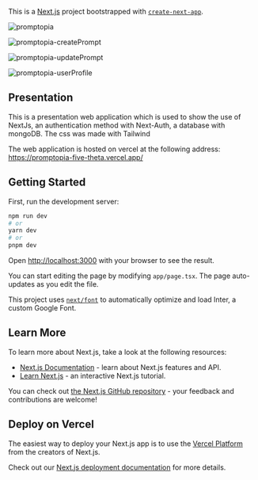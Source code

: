 This is a [Next.js](https://nextjs.org/) project bootstrapped with [`create-next-app`](https://github.com/vercel/next.js/tree/canary/packages/create-next-app).

![promptopia](https://github.com/arnaud-vanderschriek/promptAINextJS/assets/52375486/3fcd34ea-5160-467b-932b-22443ad641ef)

![promptopia-createPrompt](https://github.com/arnaud-vanderschriek/promptAINextJS/assets/52375486/a7d5722a-1081-4ce9-a591-0f453abb6770)

![promptopia-updatePrompt](https://github.com/arnaud-vanderschriek/promptAINextJS/assets/52375486/754bcebc-5360-44bd-91c2-d490cbf441c5)

![promptopia-userProfile](https://github.com/arnaud-vanderschriek/promptAINextJS/assets/52375486/19c7cebf-bafe-4cd0-99ea-ea5a570b505f)

## Presentation

This is a presentation web application which is used to show the use of NextJs, an authentication method with Next-Auth, a database with mongoDB. The css was made with Tailwind


The web application is hosted on vercel at the following address: https://promptopia-five-theta.vercel.app/
## Getting Started

First, run the development server:

```bash
npm run dev
# or
yarn dev
# or
pnpm dev
```

Open [http://localhost:3000](http://localhost:3000) with your browser to see the result.

You can start editing the page by modifying `app/page.tsx`. The page auto-updates as you edit the file.

This project uses [`next/font`](https://nextjs.org/docs/basic-features/font-optimization) to automatically optimize and load Inter, a custom Google Font.

## Learn More

To learn more about Next.js, take a look at the following resources:

- [Next.js Documentation](https://nextjs.org/docs) - learn about Next.js features and API.
- [Learn Next.js](https://nextjs.org/learn) - an interactive Next.js tutorial.

You can check out [the Next.js GitHub repository](https://github.com/vercel/next.js/) - your feedback and contributions are welcome!

## Deploy on Vercel

The easiest way to deploy your Next.js app is to use the [Vercel Platform](https://vercel.com/new?utm_medium=default-template&filter=next.js&utm_source=create-next-app&utm_campaign=create-next-app-readme) from the creators of Next.js.

Check out our [Next.js deployment documentation](https://nextjs.org/docs/deployment) for more details.
